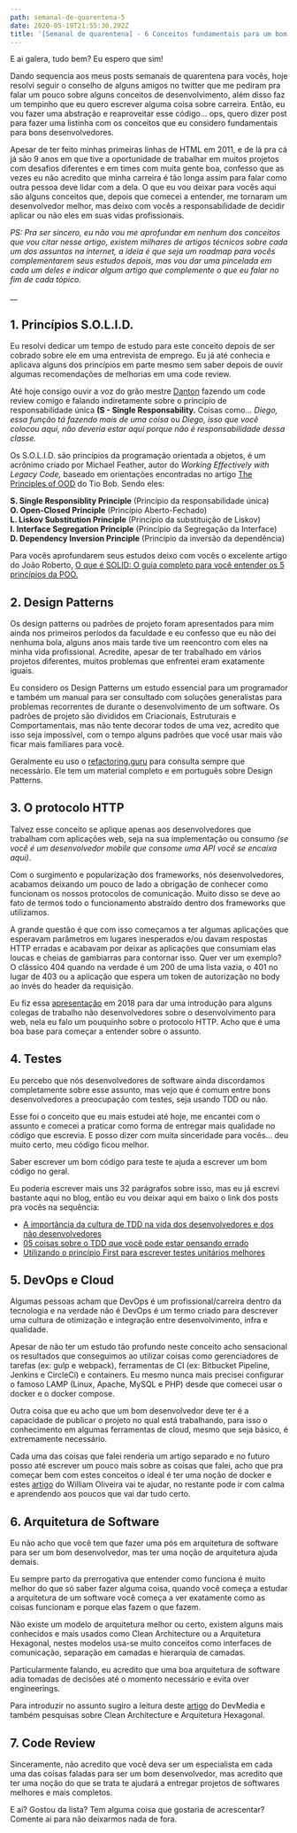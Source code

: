 ```yaml
---
path: semanal-de-quarentena-5
date: 2020-05-19T21:55:30.292Z
title: '[Semanal de quarentena] - 6 Conceitos fundamentais para um bom desenvolvedor'
---
```

E ai galera, tudo bem? Eu espero que sim!

Dando sequencia aos meus posts semanais de quarentena para vocês, hoje resolvi seguir o conselho de alguns amigos no twitter que me pediram pra falar um pouco sobre alguns conceitos de desenvolvimento, além disso faz um tempinho que eu quero escrever alguma coisa sobre carreira. Então, eu vou fazer uma abstração e reaproveitar esse código... ops, quero dizer post para fazer uma listinha com os conceitos que eu considero fundamentais para bons desenvolvedores.

Apesar de ter feito minhas primeiras linhas de HTML em 2011, e de lá pra cá já são 9 anos em que tive a oportunidade de trabalhar em muitos projetos com desafios diferentes e em times com muita gente boa, confesso que as vezes eu não acredito que minha carreira é tão longa assim para falar como outra pessoa deve lidar com a dela. O que eu vou deixar para vocês aqui são alguns conceitos que, depois que comecei a entender, me tornaram um desenvolvedor melhor, mas deixo com vocês a responsabilidade de decidir aplicar ou não eles em suas vidas profissionais.

_PS: Pra ser sincero, eu não vou me aprofundar em nenhum dos conceitos que vou citar nesse artigo, existem milhares de artigos técnicos sobre cada um dos assuntos na internet, a ideia é que seja um roadmap para vocês complementarem seus estudos depois, mas vou dar uma pincelada em cada um deles e indicar algum artigo que complemente o que eu falar no fim de cada tópico._

__

## 1. Princípios S.O.L.I.D.

Eu resolvi dedicar um tempo de estudo para este conceito depois de ser cobrado sobre ele em uma entrevista de emprego. Eu já até conhecia e aplicava alguns dos princípios em parte mesmo sem saber depois de ouvir algumas recomendações de melhorias em uma code review. 

Até hoje consigo ouvir a voz do grão mestre [Danton](https://www.linkedin.com/in/danton-dietze/) fazendo um code review comigo e falando indiretamente sobre o princípio de responsabilidade única **(S - Single Responsability.** Coisas como... _Diego, essa função tá fazendo mais de uma coisa_ ou _Diego, isso que você colocou aqui, não deveria estar aqui porque não é responsabilidade dessa classe._

Os S.O.L.I.D. são princípios da programação orientada a objetos, é um acrônimo criado por Michael Feather, autor do _Working Effectively with Legacy Code,_ baseado em orientações encontradas no artigo [The Principles of OOD](http://butunclebob.com/ArticleS.UncleBob.PrinciplesOfOod) do Tio Bob. Sendo eles:

**S. Single Responsiblity Principle** (Princípio da responsabilidade única)\
**O. Open-Closed Principle** (Princípio Aberto-Fechado)\
**L. Liskov Substitution Principle** (Princípio da substituição de Liskov)\
**I. Interface Segregation Principle** (Princípio da Segregação da Interface)\
**D. Dependency Inversion Principle** (Princípio da inversão da dependência)

Para vocês aprofundarem seus estudos deixo com vocês o excelente artigo do João Roberto, [O que é SOLID: O guia completo para você entender os 5 princípios da POO.](https://medium.com/joaorobertopb/o-que-%C3%A9-solid-o-guia-completo-para-voc%C3%AA-entender-os-5-princ%C3%ADpios-da-poo-2b937b3fc530)

## 2. Design Patterns

Os design patterns ou padrões de projeto foram apresentados para mim ainda nos primeiros períodos da faculdade e eu confesso que eu não dei nenhuma bola, alguns anos mais tarde tive um reencontro com eles na minha vida profissional. Acredite, apesar de ter trabalhado em vários projetos diferentes, muitos problemas que enfrentei eram exatamente iguais.

Eu considero os Design Patterns um estudo essencial para um programador e também um manual para ser consultado com soluções generalistas para problemas recorrentes de durante o desenvolvimento de um software. Os padrões de projeto são divididos em Criacionais, Estruturais e Comportamentais, mas não tente decorar todos de uma vez, acredito que isso seja impossível, com o tempo alguns padrões que você usar mais vão ficar mais familiares para você.

Geralmente eu uso o [refactoring.guru](https://refactoring.guru/pt-br/design-patterns) para consulta sempre que necessário. Ele tem um material completo e em português sobre Design Patterns.

## 3. O protocolo HTTP

Talvez esse conceito se aplique apenas aos desenvolvedores que trabalham com aplicações web, seja na sua implementação ou consumo _(se você é um desenvolvedor mobile que consome uma API você se encaixa aqui)_. 

Com o surgimento e popularização dos frameworks, nós desenvolvedores, acabamos deixando um pouco de lado a obrigação de conhecer como funcionam os nossos protocolos de comunicação. Muito disso se deve ao fato de termos todo o funcionamento abstraído dentro dos frameworks que utilizamos.

A grande questão é que com isso começamos a ter algumas aplicações que esperavam parâmetros em lugares inesperados e/ou davam respostas HTTP erradas e acabavam por deixar as aplicações que consumiam elas loucas e cheias de gambiarras para contornar isso. Quer ver um exemplo? O clássico 404 quando na verdade é um 200 de uma lista vazia, o 401 no lugar de 403 ou a aplicação que espera um token de autorização no body ao invés do header da requisição.

Eu fiz essa [apresentação](https://eudiegoborgs.github.io/introducao-web-dev) em 2018 para dar uma introdução para alguns colegas de trabalho não desenvolvedores sobre o desenvolvimento para web, nela eu falo um pouquinho sobre o protocolo HTTP. Acho que é uma boa base para começar a entender sobre o assunto.

## 4. Testes

Eu percebo que nós desenvolvedores de software ainda discordamos completamente sobre esse assunto, mas vejo que é comum entre bons desenvolvedores a preocupação com testes, seja usando TDD ou não. 

Esse foi o conceito que eu mais estudei até hoje, me encantei com o assunto e comecei a praticar como forma de entregar mais qualidade no código que escrevia. E posso dizer com muita sinceridade para vocês... deu muito certo, meu código ficou melhor.

Saber escrever um bom código para teste te ajuda a escrever um bom código no geral.

Eu poderia escrever mais uns 32 parágrafos sobre isso, mas eu já escrevi bastante aqui no blog, então eu vou deixar aqui em baixo o link dos posts pra vocês na sequência:

* [A importância da cultura de TDD na vida dos desenvolvedores e dos não desenvolvedores​](https://diegoborgs.com.br/blog/a-import%C3%A2ncia-da-cultura-de-tdd-na-vida-dos-desenvolvedores-e-dos-n%C3%A3o-desenvolvedores%E2%80%8B)
* [05 coisas sobre o TDD que você pode estar pensando errado](https://diegoborgs.com.br/blog/05-coisas-sobre-o-tdd-que-voc%C3%AA-pode-estar-pensando-errado)
* [Utilizando o princípio First para escrever testes unitários melhores](https://diegoborgs.com.br/blog/utilizando-o-princ%C3%ADpio-first-para-escrever-testes-unit%C3%A1rios-melhores)

## 5. DevOps e Cloud

Algumas pessoas acham que DevOps é um profissional/carreira dentro da tecnologia e na verdade não é DevOps é um termo criado para descrever uma cultura de otimização e integração entre desenvolvimento, infra e qualidade. 

Apesar de não ter um estudo tão profundo neste conceito acho sensacional os resultados que conseguimos ao utilizar coisas como gerenciadores de tarefas (ex: gulp e webpack), ferramentas de CI (ex: Bitbucket Pipeline, Jenkins e CircleCi) e containers. Eu mesmo nunca mais precisei configurar o famoso LAMP (Linux, Apache, MySQL e PHP) desde que comecei usar o docker e o docker compose. 

Outra coisa que eu acho que um bom desenvolvedor deve ter é a capacidade de publicar o projeto no qual está trabalhando, para isso o conhecimento em algumas ferramentas de cloud, mesmo que seja básico, é extremamente necessário.

Cada uma das coisas que falei renderia um artigo separado e no futuro posso até escrever um pouco mais sobre as coisas que falei, acho que pra começar bem com estes conceitos o ideal é ter uma noção de docker e estes [artigo](https://woliveiras.com.br/posts/uma-rapida-introducao-ao-docker-e-instalacao-no-ubuntu/) do William Oliveira vai te ajudar, no restante pode ir com calma e aprendendo aos poucos que vai dar tudo certo.

## 6. Arquitetura de Software

Eu não acho que você tem que fazer uma pós em arquitetura de software para ser um bom desenvolvedor, mas ter uma noção de arquitetura ajuda demais. 

Eu sempre parto da prerrogativa que entender como funciona é muito melhor do que só saber fazer alguma coisa, quando você começa a estudar a arquitetura de um software você começa a ver exatamente como as coisas funcionam e porque elas fazem o que fazem.

Não existe um modelo de arquitetura melhor ou certo, existem alguns mais conhecidos e mais usados como Clean Architecture ou a Arquitetura Hexagonal, nestes modelos usa-se muito conceitos como interfaces de comunicação, separação em camadas e hierarquia de camadas. 

Particularmente falando, eu acredito que uma boa arquitetura de software adia tomadas de decisões até o momento necessário e evita over engineerings.

Para introduzir no assunto sugiro a leitura deste [artigo](https://www.devmedia.com.br/arquitetura-de-software-desenvolvimento-orientado-para-arquitetura/8033) do DevMedia e também pesquisas sobre Clean Architecture e Arquitetura Hexagonal.

## 7. Code Review

Sinceramente, não acredito que você deva ser um especialista em cada uma das coisas faladas para ser um bom desenvolvedor, mas acredito que ter uma noção do que se trata te ajudará a entregar projetos de softwares melhores e mais completos.

E ai? Gostou da lista? Tem alguma coisa que gostaria de acrescentar? Comente ai para não deixarmos nada de fora.
